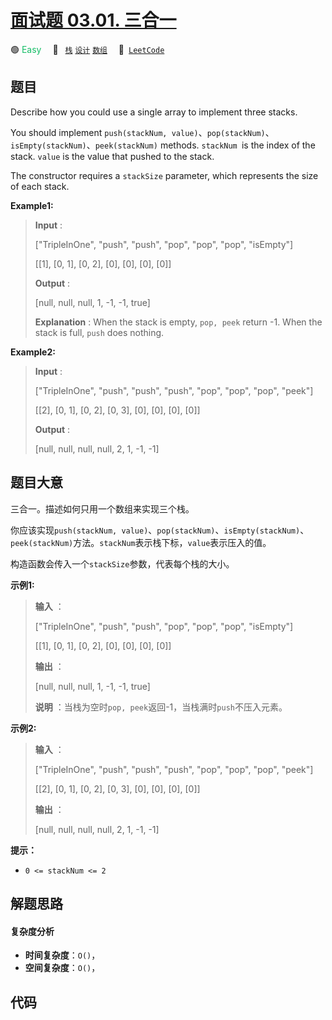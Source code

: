 # [面试题 03.01. 三合一](https://leetcode.cn/problems/three-in-one-lcci)

🟢 <font color=#15bd66>Easy</font>&emsp; 🔖&ensp; [`栈`](/leetcode/outline/tag/stack.md) [`设计`](/leetcode/outline/tag/design.md) [`数组`](/leetcode/outline/tag/array.md)&emsp; 🔗&ensp;[`LeetCode`](https://leetcode.cn/problems/three-in-one-lcci)


## 题目

Describe how you could use a single array to implement three stacks.

You should implement `push(stackNum,
value)`、`pop(stackNum)`、`isEmpty(stackNum)`、`peek(stackNum)` methods.
`stackNum `is the index of the stack. `value` is the value that pushed to the
stack.

The constructor requires a `stackSize` parameter, which represents the size of
each stack.

**Example1:**

> 
> 
> 
> 
> 
> **Input** : 
> 
> ["TripleInOne", "push", "push", "pop", "pop", "pop", "isEmpty"]
> 
> [[1], [0, 1], [0, 2], [0], [0], [0], [0]]
> 
> **Output** : 
> 
> [null, null, null, 1, -1, -1, true]
> 
> **Explanation** : When the stack is empty, `pop, peek` return -1. When the stack is full, `push` does nothing.

**Example2:**

> 
> 
> 
> 
> 
> **Input** : 
> 
> ["TripleInOne", "push", "push", "push", "pop", "pop", "pop", "peek"]
> 
> [[2], [0, 1], [0, 2], [0, 3], [0], [0], [0], [0]]
> 
> **Output** : 
> 
> [null, null, null, null, 2, 1, -1, -1]
> 
> 


## 题目大意

三合一。描述如何只用一个数组来实现三个栈。

你应该实现`push(stackNum,
value)`、`pop(stackNum)`、`isEmpty(stackNum)`、`peek(stackNum)`方法。`stackNum`表示栈下标，`value`表示压入的值。

构造函数会传入一个`stackSize`参数，代表每个栈的大小。

**示例1:**

> 
> 
> 
> 
> 
> **输入** ：
> 
> ["TripleInOne", "push", "push", "pop", "pop", "pop", "isEmpty"]
> 
> [[1], [0, 1], [0, 2], [0], [0], [0], [0]]
> 
> **输出** ：
> 
> [null, null, null, 1, -1, -1, true]
> 
> **说明** ：当栈为空时`pop, peek`返回-1，当栈满时`push`不压入元素。
> 
> 

**示例2:**

> 
> 
> 
> 
> 
> **输入** ：
> 
> ["TripleInOne", "push", "push", "push", "pop", "pop", "pop", "peek"]
> 
> [[2], [0, 1], [0, 2], [0, 3], [0], [0], [0], [0]]
> 
> **输出** ：
> 
> [null, null, null, null, 2, 1, -1, -1]
> 
> 



**提示：**

  * `0 <= stackNum <= 2`


## 解题思路

#### 复杂度分析

- **时间复杂度**：`O()`，
- **空间复杂度**：`O()`，

## 代码

```javascript

```